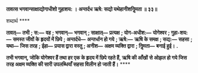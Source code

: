 **तावत्स भगवान्साक्षाद्योगाधीशो गुहाशय: ।** **अन्तर्दध ऋषे: सद्यो यथेहानीशनिॢमता ॥ ३३॥** 

शब्दार्थ **** 

**तावत्—** **तभी** **; स:—** **वह** **; भगवान्—** **भगवान्** **; साक्षात्—** **प्रत्यक्ष** **; योग-अधीश:—** **योगेश्वर** **; गुहा-शय:—** **समस्त जीवों के** **हृदयों में छिपे** **; अन्तर्दधे—** **अन्तर्धान हो गये** **; ऋषे:—** **ऋषि के समक्ष** **; सद्य:—** **सहसा** **; यथा—** **जिस तरह** **; ईहा—** **प्रयास द्वारा** **वस्तु** **; अनीश—** **अक्षम व्यक्ति द्वारा** **; निॢमता—** **बनाई हुई।** **.** 

**तभी भगवान्, जोकि योगेश्वर हैं तथा हर एक के हृदय में छिपे रहते हैं, ऋषि की आँखों** **से ओझल हो गये जिस तरह अक्षम व्यक्ति की सारी उपलब्धियाँ सहसा विलीन हो जाती हैं।** **** 